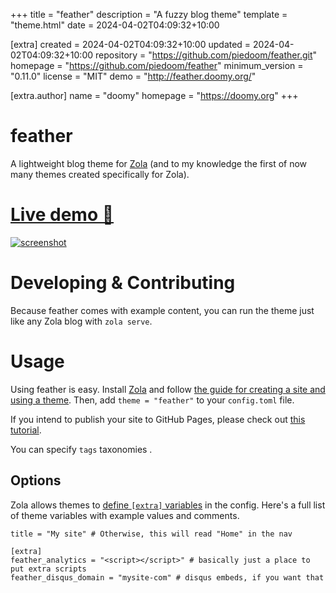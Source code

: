 
+++
title = "feather"
description = "A fuzzy blog theme"
template = "theme.html"
date = 2024-04-02T04:09:32+10:00

[extra]
created = 2024-04-02T04:09:32+10:00
updated = 2024-04-02T04:09:32+10:00
repository = "https://github.com/piedoom/feather.git"
homepage = "https://github.com/piedoom/feather"
minimum_version = "0.11.0"
license = "MIT"
demo = "http://feather.doomy.org/"

[extra.author]
name = "doomy"
homepage = "https://doomy.org"
+++        

# feather
A lightweight blog theme for [Zola](https://www.getzola.org/) (and to my knowledge the first of now
many themes created specifically for Zola).

# [Live demo 🔗](https://feather.doomy.org/)

[![screenshot](screenshot.png)](https://feather.doomy.org/)

# Developing & Contributing
Because feather comes with example content, you can run the theme just like any Zola
blog with `zola serve`.

# Usage
Using feather is easy.  Install [Zola](https://www.getzola.org/) and follow 
[the guide for creating a site and using a theme](https://www.getzola.org/documentation/themes/installing-and-using-themes/).  Then,
add `theme = "feather"` to your `config.toml` file.

If you intend to publish your site to GitHub Pages, please check out [this
tutorial](https://www.getzola.org/documentation/deployment/github-pages/).

You can specify `tags` taxonomies .

## Options
Zola allows themes to [define `[extra]` variables](https://www.getzola.org/documentation/getting-started/configuration/)
in the config. Here's a full list of theme variables with example values and comments.

```
title = "My site" # Otherwise, this will read "Home" in the nav

[extra]
feather_analytics = "<script></script>" # basically just a place to put extra scripts
feather_disqus_domain = "mysite-com" # disqus embeds, if you want that
```

        